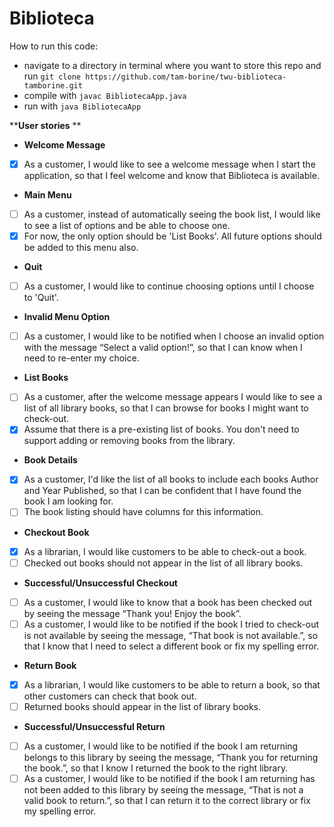 Biblioteca
=================================================

How to run this code:
- navigate to a directory in terminal where you want to store this repo and run `git clone https://github.com/tam-borine/twu-biblioteca-tamborine.git`
- compile with `javac BibliotecaApp.java`
- run with `java BibliotecaApp`


******User stories****   **
* **Welcome Message**  
- [x] As a customer, I would like to see a welcome message when I start the application, so that I feel welcome and know that Biblioteca is available.
* **Main Menu** 
- [ ] As a customer, instead of automatically seeing the book list, I would like to see a list of options and be able to choose one. 
- [x] For now, the only option should be 'List Books'. All future options should be added to this menu also.
* **Quit** 
- [ ] As a customer, I would like to continue choosing options until I choose to 'Quit'.
* **Invalid Menu Option** 
- [ ] As a customer, I would like to be notified when I choose an invalid option with the message “Select a valid option!”, so that I can know when I need to re-enter my choice.

* **List Books** 
- [ ] As a customer, after the welcome message appears I would like to see a list of all library books, so that I can browse for books I might want to check-out. 
- [x]  Assume that there is a pre-existing list of books. You don't need to support adding or removing books from the library.
* **Book Details** 
- [x]  As a customer, I'd like the list of all books to include each books Author and Year Published, so that I can be confident that I have found the book I am looking for. 
- [ ] The book listing should have columns for this information.

* **Checkout Book** 
- [x] As a librarian, I would like customers to be able to check-out a book. 
- [ ] Checked out books should not appear in the list of all library books.
* **Successful/Unsuccessful Checkout** 
- [ ] As a customer, I would like to know that a book has been checked out by seeing the message “Thank you! Enjoy the book”.
- [ ] As a customer, I would like to be notified if the book I tried to check-out is not available by seeing the message, “That book is not available.”, so that I know that I need to select a different book or fix my spelling error.

* **Return Book** 
- [x] As a librarian, I would like customers to be able to return a book, so that other customers can check that book out. 
- [ ] Returned books should appear in the list of library books.
* **Successful/Unsuccessful Return** 
- [ ] As a customer, I would like to be notified if the book I am returning belongs to this library by seeing the message, “Thank you for returning the book.”, so that I know I returned the book to the right library.
- [ ] As a customer, I would like to be notified if the book I am returning has not been added to this library by seeing the message, “That is not a valid book to return.”, so that I can return it to the correct library or fix my spelling error.